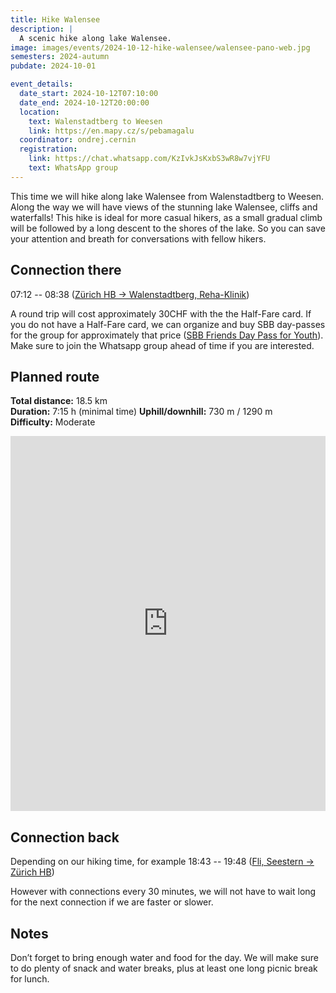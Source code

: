 ```yaml
---
title: Hike Walensee
description: |
  A scenic hike along lake Walensee.
image: images/events/2024-10-12-hike-walensee/walensee-pano-web.jpg
semesters: 2024-autumn
pubdate: 2024-10-01

event_details:
  date_start: 2024-10-12T07:10:00
  date_end: 2024-10-12T20:00:00
  location:
    text: Walenstadtberg to Weesen
    link: https://en.mapy.cz/s/pebamagalu
  coordinator: ondrej.cernin
  registration:
    link: https://chat.whatsapp.com/KzIvkJsKxbS3wR8w7vjYFU
    text: WhatsApp group
---
```


This time we will hike along lake Walensee from Walenstadtberg to Weesen. Along the way we will have views of the stunning lake Walensee, cliffs and waterfalls! This hike is ideal for more casual hikers, as a small gradual climb will be followed by a long descent to the shores of the lake. So you can save your attention and breath for conversations with fellow hikers.


<!--more-->

## Connection there

07:12 -- 08:38 ([Zürich HB → Walenstadtberg, Reha-Klinik](https://www.sbb.ch/en?date=%222024-10-12%22&moment=%22DEPARTURE%22&selected_trip=0&stops=%5B%7B%22value%22%3A%228503000%22%2C%22type%22%3A%22ID%22%2C%22label%22%3A%22Z%C3%BCrich%20HB%22%7D%2C%7B%22value%22%3A%228578574%22%2C%22type%22%3A%22ID%22%2C%22label%22%3A%22Walenstadtberg%2C%20Reha-Klinik%22%7D%5D&time=%2206%3A28%22))

A round trip will cost approximately 30CHF with the the Half-Fare card. If you do not have a Half-Fare card, we can organize and buy SBB day-passes for the group for approximately that price ([SBB Friends Day Pass for Youth](https://www.sbb.ch/en/campaign/friends.html?at_medium=sl&at_campaign=VMA24-0080&at_platform=google&at_creation=EN&at_variant=friendstk&at_term=sbb%20friends%20ticket&gad_source=1&gclid=Cj0KCQjwu-63BhC9ARIsAMMTLXRdEx_VUtpO4kHqulQQbubRUqeVkRG1L9inxhSrLOrdmkIvbhSkHDEaAmmmEALw_wcB)). Make sure to join the Whatsapp group ahead of time if you are interested.

## Planned route

**Total distance:** 18.5 km  
**Duration:** 7:15 h (minimal time)
**Uphill/downhill:** 730 m / 1290 m  
**Difficulty:** Moderate

<iframe style="border:none; width: 100%;" src="https://en.frame.mapy.cz/s/gazamokoca" height="600" frameborder="0" class="mb-4"></iframe>


## Connection back

Depending on our hiking time, for example 18:43 -- 19:48 ([Fli, Seestern → Zürich HB](https://www.sbb.ch/en?date=%222024-10-12%22&moment=%22DEPARTURE%22&selected_trip=0&stops=%5B%7B%22value%22%3A%228509461%22%2C%22type%22%3A%22ID%22%2C%22label%22%3A%22Fli%2C%20Seestern%22%7D%2C%7B%22value%22%3A%228503000%22%2C%22type%22%3A%22ID%22%2C%22label%22%3A%22Z%C3%BCrich%20HB%22%7D%5D&time=%2218%3A43%22))

However with connections every 30 minutes, we will not have to wait long for the next connection if we are faster or slower.  

## Notes
Don’t forget to bring enough water and food for the day. We will make sure to do plenty of snack and water breaks, plus at least one long picnic break for lunch.
